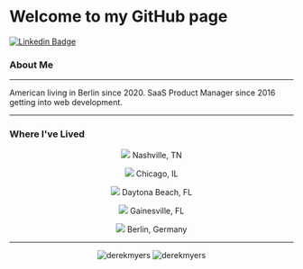 # Welcome to my GitHub page
[![Linkedin Badge](https://img.shields.io/badge/-DerekMyers-blue?style=flat-square&logo=Linkedin&logoColor=white&link=https://www.linkedin.com/in/derekmyers/)](https://www.linkedin.com/in/derekmyers/)

### About Me
___
American living in Berlin since 2020. SaaS Product Manager since 2016 getting into web development.


___
### Where I've Lived
<p align="center"> <img src="./nashville.jpg" />
Nashville, TN
<p align="center"> <img src="./chicago.jpeg" />
 Chicago, IL
<p align="center"> <img src="./daytona.jpeg" />
 Daytona Beach, FL
<p align="center"> <img src="./gainesville.jpeg" />
 Gainesville, FL
<p align="center"> <img src="./berlin.jpeg" />
 Berlin, Germany
</p>

___

<p align="center"> <img src="https://github-readme-stats.vercel.app/api?username=cashmerelc&theme=vue-dark&show_icons=true&hide_border=true&count_private=true" alt="derekmyers" />

<img src="https://github-readme-streak-stats.herokuapp.com/?user=cashmerelc&theme=vue-dark&hide_border=true" alt="derekmyers" />
</p>


